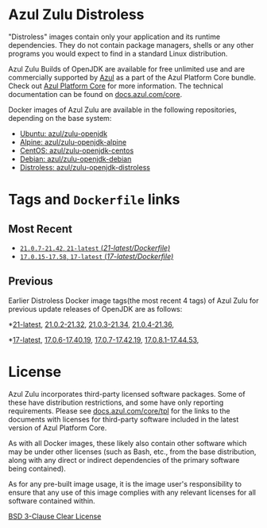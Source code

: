 Azul Zulu Distroless
====================

"Distroless" images contain only your application and its runtime dependencies. They do not contain package managers,
shells or any other programs you would expect to find in a standard Linux distribution.

Azul Zulu Builds of OpenJDK are available for free unlimited use and are commercially supported by [Azul][1] as a part of the Azul Platform Core bundle.
Check out [Azul Platform Core][2] for more information. The technical documentation can be found on [docs.azul.com/core][3].

Docker images of Azul Zulu are available in the following repositories, depending on the base system:

  * [Ubuntu: azul/zulu-openjdk][4]
  * [Alpine: azul/zulu-openjdk-alpine][5]
  * [CentOS: azul/zulu-openjdk-centos][6]
  * [Debian: azul/zulu-openjdk-debian][7]
  * [Distroless: azul/zulu-openjdk-distroless][8]

Tags and `Dockerfile` links
===========================

Most Recent
-----------


  * [`21.0.7-21.42`, `21-latest` (*21-latest/Dockerfile)*][11]
  * [`17.0.15-17.58`, `17-latest` (*17-latest/Dockerfile)*][18]

Previous
--------

Earlier Distroless Docker image tags(the most recent 4 tags) of Azul Zulu for previous update releases of OpenJDK are as follows:


  *[21-latest][11],
  [21.0.2-21.32][12],
  [21.0.3-21.34][13],
  [21.0.4-21.36][14],
  
  
  
  
  *[17-latest][18],
  [17.0.6-17.40.19][19],
  [17.0.7-17.42.19][20],
  [17.0.8.1-17.44.53][21],
  
  
  
  
  
  
  
  
  
  License
=======

Azul Zulu incorporates third-party licensed software packages. Some of these have distribution restrictions, and some have only reporting requirements. Please see [docs.azul.com/core/tpl][9] for the links to the documents with licenses for third-party software included in the latest version of Azul Platform Core.

As with all Docker images, these likely also contain other software which may be under other licenses (such as Bash, etc., from the base distribution, along with any direct or indirect dependencies of the primary software being contained).

As for any pre-built image usage, it is the image user's responsibility to ensure that any use of this image complies with any relevant licenses for all software contained within.

[BSD 3-Clause Clear License][10]


  [1]: https://www.azul.com/
  [2]: https://www.azul.com/products/core/
  [3]: https://docs.azul.com/core/
  [4]: https://hub.docker.com/r/azul/zulu-openjdk
  [5]: https://hub.docker.com/r/azul/zulu-openjdk-alpine
  [6]: https://hub.docker.com/r/azul/zulu-openjdk-centos
  [7]: https://hub.docker.com/r/azul/zulu-openjdk-debian
  [8]: https://hub.docker.com/r/azul/zulu-openjdk-distroless
  [9]: https://docs.azul.com/core/tpl
  [10]: https://github.com/zulu-openjdk/zulu-openjdk/blob/master/LICENSE.txt


  [11]: https://github.com/zulu-openjdk/zulu-openjdk/blob/master/distroless/21-latest/Dockerfile
  [12]: https://github.com/zulu-openjdk/zulu-openjdk/blob/master/distroless/21.0.2-21.32/Dockerfile
  [13]: https://github.com/zulu-openjdk/zulu-openjdk/blob/master/distroless/21.0.3-21.34/Dockerfile
  [14]: https://github.com/zulu-openjdk/zulu-openjdk/blob/master/distroless/21.0.4-21.36/Dockerfile
  
  
  
  
  [18]: https://github.com/zulu-openjdk/zulu-openjdk/blob/master/distroless/17-latest/Dockerfile
  [19]: https://github.com/zulu-openjdk/zulu-openjdk/blob/master/distroless/17.0.6-17.40.19/Dockerfile
  [20]: https://github.com/zulu-openjdk/zulu-openjdk/blob/master/distroless/17.0.7-17.42.19/Dockerfile
  [21]: https://github.com/zulu-openjdk/zulu-openjdk/blob/master/distroless/17.0.8.1-17.44.53/Dockerfile
  
  
  
  
  
  
  
  
  
  
